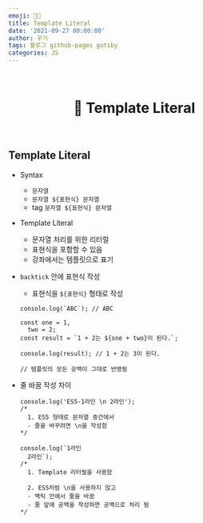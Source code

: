 ```yaml
---
emoji: 👨‍💻
title: Template Literal
date: '2021-09-27 00:00:00'
author: 우기
tags: 블로그 github-pages gatsby
categories: JS
---
```


<br>

<h1 align="center">
  👋  Template Literal
</h1>

<br>

## Template Literal

- Syntax
  - `문자열`
  - `문자열 ${표현식} 문자열`
  - tag `문자열 ${표현식} 문자열`
- Template Literal
  - 문자열 처리를 위한 리터럴
  - 표현식을 포함할 수 있음
  - 강좌에서는 템플릿으로 표기
- `backtick` 안에 표현식 작성

  - 표현식을 `${표현식}` 형태로 작성

  ```tsx
  console.log(`ABC`); // ABC

  const one = 1,
    two = 2;
  const result = `1 + 2는 ${one + two}이 된다.`;

  console.log(result); // 1 + 2는 3이 된다.

  // 템플릿의 모든 공백이 그대로 반영됨
  ```

- 줄 바꿈 작성 차이

  ```tsx
  console.log('ES5-1라인 \n 2라인');
  /*
  	1. ES5 형태로 문자열 중간에서
  	- 줄을 바꾸려면 \n을 작성함
  */

  console.log(`1라인
  	2라인`);
  /*
  	1. Template 리터럴을 사용함
  	
  	2. ES5처럼 \n을 사용하지 않고
  	- 백틱 안에서 줄을 바꿈
  	- 줄 앞에 공백을 작성하면 공백으로 처리 됨
  */
  ```

```toc

```
